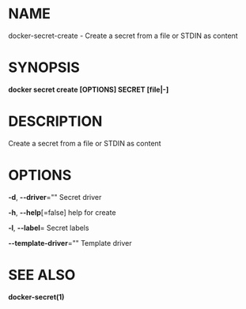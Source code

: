 # NAME

docker-secret-create - Create a secret from a file or STDIN as content

# SYNOPSIS

**docker secret create \[OPTIONS\] SECRET \[file|-\]**

# DESCRIPTION

Create a secret from a file or STDIN as content

# OPTIONS

**-d**, **--driver**="" Secret driver

**-h**, **--help**\[=false\] help for create

**-l**, **--label**= Secret labels

**--template-driver**="" Template driver

# SEE ALSO

**docker-secret(1)**
